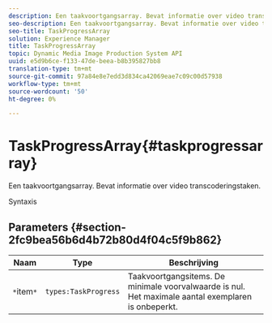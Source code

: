 ```yaml
---
description: Een taakvoortgangsarray. Bevat informatie over video transcoderingstaken.
seo-description: Een taakvoortgangsarray. Bevat informatie over video transcoderingstaken.
seo-title: TaskProgressArray
solution: Experience Manager
title: TaskProgressArray
topic: Dynamic Media Image Production System API
uuid: e5d9b6ce-f133-47de-beea-b8b395827bb8
translation-type: tm+mt
source-git-commit: 97a84e8e7edd3d834ca42069eae7c09c00d57938
workflow-type: tm+mt
source-wordcount: '50'
ht-degree: 0%

---
```



# TaskProgressArray{#taskprogressarray}

Een taakvoortgangsarray. Bevat informatie over video transcoderingstaken.

Syntaxis

## Parameters {#section-2fc9bea56b6d4b72b80d4f04c5f9b862}

| Naam | Type | Beschrijving |
|---|---|---|
| `*`item`*` | `types:TaskProgress` | Taakvoortgangsitems. De minimale voorvalwaarde is nul. Het maximale aantal exemplaren is onbeperkt. |

